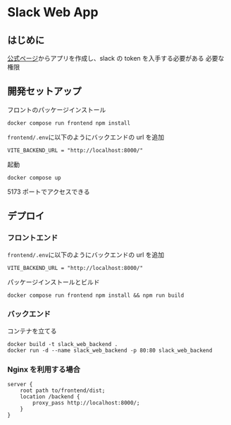 # Slack Web App

## はじめに

[公式ページ](https://api.slack.com/apps)からアプリを作成し、slack の token を入手する必要がある
必要な権限

## 開発セットアップ

フロントのパッケージインストール

```
docker compose run frontend npm install
```

`frontend/.env`に以下のようにバックエンドの url を追加

```
VITE_BACKEND_URL = "http://localhost:8000/"
```

起動

```
docker compose up
```

5173 ポートでアクセスできる

## デプロイ

### フロントエンド

`frontend/.env`に以下のようにバックエンドの url を追加

```
VITE_BACKEND_URL = "http://localhost:8000/"
```

パッケージインストールとビルド

```
docker compose run frontend npm install && npm run build
```

### バックエンド

コンテナを立てる

```
docker build -t slack_web_backend .
docker run -d --name slack_web_backend -p 80:80 slack_web_backend
```

### Nginx を利用する場合

```
server {
	root path to/frontend/dist;
    location /backend {
        proxy_pass http://localhost:8000/;
    }
}
```
